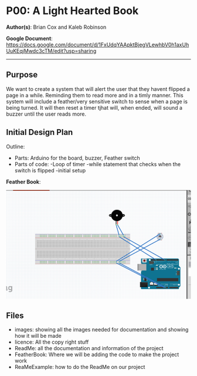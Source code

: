 # P00: A Light Hearted Book

**Author(s)**: Brian Cox and Kaleb Robinson

**Google Document**: https://docs.google.com/document/d/1FxUdqYAApktBjegVLewhbV0h1axUhUuKEqjMwdc3cTM/edit?usp=sharing

---
## Purpose

We want to create a system that will alert the user that they havent flipped a page in a while. 
Reminding them to read more and in a timly manner. This system will include a feather/very sensitive
switch to sense when a page is being turned. It will then reset a timer tjhat will, when ended, 
will sound a buzzer until the user reads more.

## Initial Design Plan

Outline:
- Parts: Arduino for the board, buzzer, Feather switch
- Parts of code:
  -Loop of timer
  -while statement that checks when the switch is flipped
  -initial setup
  

**Feather Book**:

![Initial Design of how its made](images/featherbook.PNG "Feather book design.")


## Files

- images: showing all the images needed for documentation and showing how it will be made
- licence: All the copy right stuff
- ReadMe: all the documentation and information of the project
- FeatherBook: Where we will be adding the code to make the project work
- ReaMeExample: how to do the ReadMe on our project
